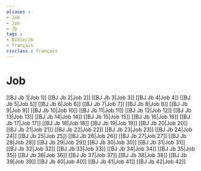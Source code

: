 ```yaml
---
aliases : 
- Job
- Job
- Jb
tags : 
- Bible/Jb
- français
cssclass : français
---
```


# Job

[[BJ Jb 1|Job 1]]
[[BJ Jb 2|Job 2]]
[[BJ Jb 3|Job 3]]
[[BJ Jb 4|Job 4]]
[[BJ Jb 5|Job 5]]
[[BJ Jb 6|Job 6]]
[[BJ Jb 7|Job 7]]
[[BJ Jb 8|Job 8]]
[[BJ Jb 9|Job 9]]
[[BJ Jb 10|Job 10]]
[[BJ Jb 11|Job 11]]
[[BJ Jb 12|Job 12]]
[[BJ Jb 13|Job 13]]
[[BJ Jb 14|Job 14]]
[[BJ Jb 15|Job 15]]
[[BJ Jb 16|Job 16]]
[[BJ Jb 17|Job 17]]
[[BJ Jb 18|Job 18]]
[[BJ Jb 19|Job 19]]
[[BJ Jb 20|Job 20]]
[[BJ Jb 21|Job 21]]
[[BJ Jb 22|Job 22]]
[[BJ Jb 23|Job 23]]
[[BJ Jb 24|Job 24]]
[[BJ Jb 25|Job 25]]
[[BJ Jb 26|Job 26]]
[[BJ Jb 27|Job 27]]
[[BJ Jb 28|Job 28]]
[[BJ Jb 29|Job 29]]
[[BJ Jb 30|Job 30]]
[[BJ Jb 31|Job 31]]
[[BJ Jb 32|Job 32]]
[[BJ Jb 33|Job 33]]
[[BJ Jb 34|Job 34]]
[[BJ Jb 35|Job 35]]
[[BJ Jb 36|Job 36]]
[[BJ Jb 37|Job 37]]
[[BJ Jb 38|Job 38]]
[[BJ Jb 39|Job 39]]
[[BJ Jb 40|Job 40]]
[[BJ Jb 41|Job 41]]
[[BJ Jb 42|Job 42]]
